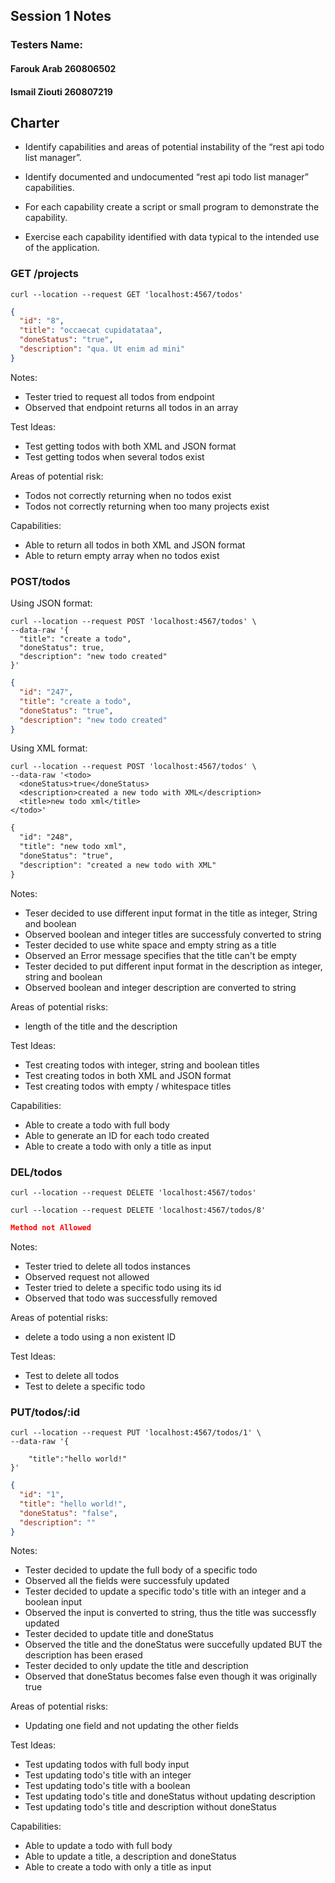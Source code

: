 ## Session 1 Notes

### Testers Name:
#### Farouk Arab 260806502
#### Ismail Ziouti 260807219


## Charter
- Identify capabilities and areas of potential instability of the “rest
api todo list manager”.

- Identify documented and undocumented “rest api todo list manager”
capabilities.

- For each capability create a script or small program to demonstrate
the capability.

- Exercise each capability identified with data typical to the intended
use of the application.



### GET /projects

```
curl --location --request GET 'localhost:4567/todos'
```
```json
{
  "id": "8",
  "title": "occaecat cupidatataa",
  "doneStatus": "true",
  "description": "qua. Ut enim ad mini"
}
```

Notes:
- Tester tried to request all todos from endpoint
- Observed that endpoint returns all todos in an array

Test Ideas:
- Test getting todos with both XML and JSON format
- Test getting todos when several todos exist

Areas of potential risk:
- Todos not correctly returning when no todos exist
- Todos not correctly returning when too many projects exist

Capabilities:
- Able to return all todos in both XML and JSON format
- Able to return empty array when no todos exist

### POST/todos

Using JSON format:
```
curl --location --request POST 'localhost:4567/todos' \
--data-raw '{
  "title": "create a todo",
  "doneStatus": true,
  "description": "new todo created"
}'
```
```json
{
  "id": "247",
  "title": "create a todo",
  "doneStatus": "true",
  "description": "new todo created"
}
```

Using XML format:

```
curl --location --request POST 'localhost:4567/todos' \
--data-raw '<todo>
  <doneStatus>true</doneStatus>
  <description>created a new todo with XML</description>
  <title>new todo xml</title>
</todo>'

```
```xml
{
  "id": "248",
  "title": "new todo xml",
  "doneStatus": "true",
  "description": "created a new todo with XML"
}
```
Notes:
- Teser decided to use different input format in the title as integer, String and boolean
- Observed boolean and integer titles are successfuly converted to string
- Tester decided to use white space and empty string as a title
- Observed an Error message specifies that the title can't be empty
- Tester decided to put different input format in the description as integer, string and boolean
- Observed boolean and integer description are converted to string

Areas of potential risks:
- length of the title and the description

Test Ideas:
- Test creating todos with integer, string and boolean titles
- Test creating todos in both XML and JSON format 
- Test creating todos with empty / whitespace titles

Capabilities: 
- Able to create a todo with full body
- Able to generate an ID for each todo created
- Able to create a todo with only a title as input

### DEL/todos

```
curl --location --request DELETE 'localhost:4567/todos'
```
```
curl --location --request DELETE 'localhost:4567/todos/8'
```

```json
Method not Allowed
```
Notes:
- Tester tried to delete all todos instances
- Observed request not allowed
- Tester tried to delete a specific todo using its id
- Observed that todo was successfully removed

Areas of potential risks:
- delete a todo using a non existent ID

Test Ideas:
- Test to delete all todos
- Test to delete a specific todo

### PUT/todos/:id

```
curl --location --request PUT 'localhost:4567/todos/1' \
--data-raw '{
    
    "title":"hello world!"
}'

```

```json
{
  "id": "1",
  "title": "hello world!",
  "doneStatus": "false",
  "description": ""
}
```

Notes:

- Tester decided to update the full body of a specific todo 
- Observed all the fields were successfuly updated
- Tester decided to update a specific todo's title with an integer and a boolean input 
- Observed the input is converted to string, thus the title was successfly updated 
- Tester decided to update title and doneStatus
- Observed the title and the doneStatus were succefully updated BUT the description has been erased
- Tester decided to only update the title and description
- Observed that doneStatus becomes false even though it was originally true 

Areas of potential risks:
- Updating one field and not updating the other fields

Test Ideas:
- Test updating todos with full body input
- Test updating todo's title with an integer 
- Test updating todo's title with a boolean
- Test updating todo's title and doneStatus without updating description
- Test updating todo's title and description without doneStatus

Capabilities: 
- Able to update a todo with full body
- Able to update a title, a description and doneStatus
- Able to create a todo with only a title as input








